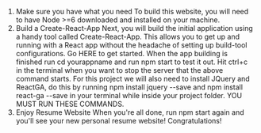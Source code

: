 1. Make sure you have what you need
To build this website, you will need to have Node >=6 downloaded and installed on your machine. 
2. Build a Create-React-App
Next, you will build the initial application using a handy tool called Create-React-App. This allows you to get up and running with a React app without the headache of setting up build-tool configurations. Go HERE to get started. When the app building is finished run cd yourappname and run npm start to test it out. Hit ctrl+c in the terminal when you want to stop the server that the above command starts. For this project we will also need to install JQuery and ReactGA, do this by running npm install jquery --save and npm install react-ga --save in your terminal while inside your project folder. YOU MUST RUN THESE COMMANDS.
3. Enjoy  Resume Website
When you're all done, run npm start again and you'll see your new personal resume website! Congratulations!